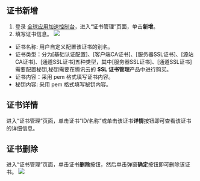 ## 证书新增
1.	登录 [全球应用加速控制台](https://console.cloud.tencent.com/gaap)，进入“证书管理”页面，单击**新增**。
2.	填写证书信息。
 ![](https://main.qcloudimg.com/raw/20e464cd77fa2b4853527b426e0e8a6f.png)
- 证书名称: 用户自定义配置该证书的别名。
-	证书类型：分为[基础认证配置]、[客户端CA证书]、[服务器SSL证书]、[源站CA证书]、[通道SSL证书]五种类型，其中[服务器SSL证书]、[通道SSL证书]需要配置秘钥,秘钥需要在腾讯云的 **SSL 证书管理**产品中进行购买。
- 证书内容：采用 pem 格式填写证书内容。
- 秘钥内容: 采用 pem 格式填写秘钥内容。

## 证书详情
进入“证书管理”页面，单击证书“ID/名称”或单击该证书**详情**按钮即可查看该证书的详细信息。

## 证书删除
进入“证书管理”页面，单击证书**删除**按钮，然后单击弹窗**确定**按钮即可删除该证书。
![](https://main.qcloudimg.com/raw/3ae5552643e3c9b76031ffd1b9f92e1d.png)
